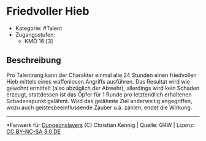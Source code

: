 <!---
Dies ist ein Fanwerk für DUNGEONSLAYERS (C) von Christian Kennig

Quellen:      [Dungeonslayers Grundregelwerk](https://www.f-space.de/ds4/downloads.html)
              [Talentbeschreibungen](https://www.f-space.de/ds4/tools-talentcards.html)
License:      [CC-BY-NC-SA 4.0](https://creativecommons.org/licenses/by-nc-sa/4.0/deed.de)
Richtlinien:  [Fanwerkrichtlinien](https://www.dungeonslayers.net/fanwerk-richtlinien/)
Autor:        Zauberlehrling
-->

  
# Friedvoller Hieb  
- Kategorie: #Talent  
- Zugangsstufen:  
  - KMÖ 16 [3]  

## Beschreibung  
Pro Talentrang kann der Charakter einmal alle 24 Stunden einen friedvollen Hieb mittels eines waffenlosen Angriffs ausführen. Das Resultat wird wie gewohnt ermittelt (also abzüglich der Abwehr), allerdings wird kein Schaden erzeugt, stattdessen ist das Opfer für 1 Runde pro letztendlich erhaltenen Schadenspunkt gelähmt. Wird das gelähmte Ziel anderweitig angegriffen, wozu auch geistesbeeinflussende Zauber u.ä. zählen, endet die Wirkung.


___  
*Fanwerk für [Dungeonslayers](https://www.dungeonslayers.net/) (C) Christian Kennig | Quelle: GRW | Lizenz: [CC BY-NC-SA 3.0 DE](https://creativecommons.org/licenses/by-nc-sa/3.0/de/)  
